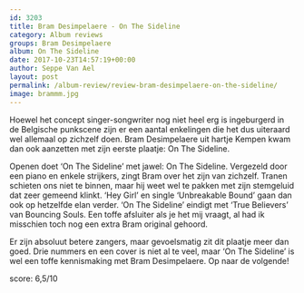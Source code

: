 ```yaml
---
id: 3203
title: Bram Desimpelaere - On The Sideline
category: Album reviews
groups: Bram Desimpelaere
album: On The Sideline
date: 2017-10-23T14:57:19+00:00
author: Seppe Van Ael
layout: post
permalink: /album-review/review-bram-desimpelaere-on-the-sideline/
image: brammm.jpg
---
```

Hoewel het concept singer-songwriter nog niet heel erg is ingeburgerd in de Belgische punkscene zijn er een aantal enkelingen die het dus uiteraard wel allemaal op zichzelf doen. Bram Desimpelaere uit hartje Kempen kwam dan ook aanzetten met zijn eerste plaatje: On The Sideline.

Openen doet ‘On The Sideline’ met jawel: On The Sideline. Vergezeld door een piano en enkele strijkers, zingt Bram over het zijn van zichzelf. Tranen schieten ons niet te binnen, maar hij weet wel te pakken met zijn stemgeluid dat zeer gemeend klinkt. ‘Hey Girl’ en single ‘Unbreakable Bound’ gaan dan ook op hetzelfde elan verder. ‘On The Sideline’ eindigt met ‘True Believers’ van Bouncing Souls. Een toffe afsluiter als je het mij vraagt, al had ik misschien toch nog een extra Bram original gehoord.

Er zijn absoluut betere zangers, maar gevoelsmatig zit dit plaatje meer dan goed. Drie nummers en een cover is niet al te veel, maar ‘On The Sideline’ is wel een toffe kennismaking met Bram Desimpelaere. Op naar de volgende!

score: 6,5/10
